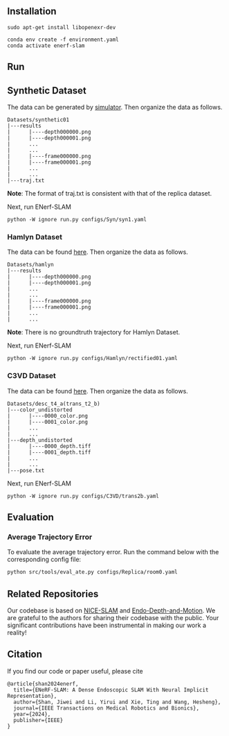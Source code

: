 ## Installation

```
sudo apt-get install libopenexr-dev
    
conda env create -f environment.yaml
conda activate enerf-slam
```

## Run

## Synthetic Dataset

The data can be generated by [simulator](https://github.com/zsustc/colon_reconstruction_dataset?tab=readme-ov-file). Then organize the data as follows.

```
Datasets/synthetic01
|---results
|      |----depth000000.png
|      |----depth000001.png
|      ...
|      ...
|      |----frame000000.png
|      |----frame000001.png
|      ...
|      ...
|---traj.txt
```

**Note**: The format of traj.txt is consistent with that of the replica dataset.

Next, run ENerf-SLAM

```
python -W ignore run.py configs/Syn/syn1.yaml
```

### Hamlyn Dataset

The data can be found [here](https://unizares-my.sharepoint.com/:f:/g/personal/recasens_unizar_es/Epwqt3JCs4BJnEiV9esUH0gBeJYbTmmNCouEpncW4MjC8A?e=B0cYB2). Then organize the data as follows.

```
Datasets/hamlyn
|---results
|      |----depth000000.png
|      |----depth000001.png
|      ...
|      ...
|      |----frame000000.png
|      |----frame000001.png
|      ...
|      ...
```

**Note**: There is no groundtruth trajectory for Hamlyn Dataset.

Next, run ENerf-SLAM

```
python -W ignore run.py configs/Hamlyn/rectified01.yaml
```

### C3VD Dataset

The data can be found [here]([C3VD](https://durrlab.github.io/C3VD/)). Then organize the data as follows.

```
Datasets/desc_t4_a(trans_t2_b)
|---color_undistorted
|      |----0000_color.png
|      |----0001_color.png
|      ...
|      ...
|---depth_undistorted
|      |----0000_depth.tiff
|      |----0001_depth.tiff
|      ...
|      ...
|---pose.txt
```

Next, run ENerf-SLAM

```
python -W ignore run.py configs/C3VD/trans2b.yaml
```

## Evaluation

### Average Trajectory Error

To evaluate the average trajectory error. Run the command below with the corresponding config file:

```bash
python src/tools/eval_ate.py configs/Replica/room0.yaml
```

## Related Repositories

Our codebase is based on [NICE-SLAM](https://github.com/cvg/nice-slam) and [Endo-Depth-and-Motion](https://github.com/UZ-SLAMLab/Endo-Depth-and-Motion). We are grateful to the authors for sharing their codebase with the public. Your significant contributions have been instrumental in making our work a reality!

## Citation

If you find our code or paper useful, please cite

```
@article{shan2024enerf,
  title={ENeRF-SLAM: A Dense Endoscopic SLAM With Neural Implicit Representation},
  author={Shan, Jiwei and Li, Yirui and Xie, Ting and Wang, Hesheng},
  journal={IEEE Transactions on Medical Robotics and Bionics},
  year={2024},
  publisher={IEEE}
}
```
